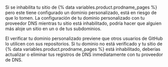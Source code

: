 Si se inhabilita tu sitio de {% data variables.product.prodname_pages %} pero este tiene configurado un dominio personalizado, está en riesgo de que lo tomen. La configuración de tu dominio personalizado con tu proveedor DNS mientras tu sitio está inhabilitado, podría hacer que alguien más aloje un sitio en un o de tus subdominios.

El verificar tu dominio personalizado previene que otros usuarios de GitHub lo utilicen con sus repositorios. Si tu dominio no está verificado y tu sitio de {% data variables.product.prodname_pages %} está inhabilitado, deberías actualizar o eliminar tus registros de DNS inmediatamente con tu proveedor de DNS.
